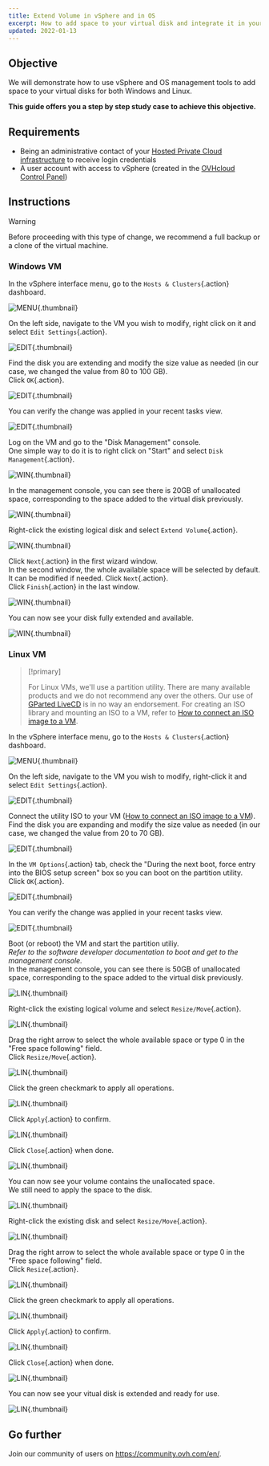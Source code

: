 ```yaml
---
title: Extend Volume in vSphere and in OS
excerpt: How to add space to your virtual disk and integrate it in your VM
updated: 2022-01-13
---
```


## Objective

We will demonstrate how to use vSphere and OS management tools to add space to your virtual disks for both Windows and Linux.

**This guide offers you a step by step study case to achieve this objective.**

## Requirements

- Being an administrative contact of your [Hosted Private Cloud infrastructure](https://www.ovhcloud.com/en-ca/enterprise/products/hosted-private-cloud/) to receive login credentials
- A user account with access to vSphere (created in the [OVHcloud Control Panel](https://ca.ovh.com/auth/?action=gotomanager&from=https://www.ovh.com/ca/en/&ovhSubsidiary=ca))

## Instructions

> [!warning]
>
> Before proceeding with this type of change, we recommend a full backup or a clone of the virtual machine.
>

### Windows VM

In the vSphere interface menu, go to the `Hosts & Clusters`{.action} dashboard.

![MENU](images_en01dash.png){.thumbnail}

On the left side, navigate to the VM you wish to modify, right click on it and select `Edit Settings`{.action}.

![EDIT](en02vm.png){.thumbnail}

Find the disk you are extending and modify the size value as needed (in our case, we changed the value from 80 to 100 GB).<br>
Click `OK`{.action}.

![EDIT](en03hdd.png){.thumbnail}

You can verify the change was applied in your recent tasks view.

![EDIT](en04task.png){.thumbnail}

Log on the VM and go to the "Disk Management" console.<br>
One simple way to do it is to right click on "Start" and select `Disk Management`{.action}.

![WIN](en05start.png){.thumbnail}

In the management console, you can see there is 20GB of unallocated space, corresponding to the space added to the virtual disk previously.

![WIN](en06unallocated.png){.thumbnail}

Right-click the existing logical disk and select `Extend Volume`{.action}.

![WIN](en07extend.png){.thumbnail}

Click `Next`{.action} in the first wizard window.<br>
In the second window, the whole available space will be selected by default. It can be modified if needed. Click `Next`{.action}.<br>
Click `Finish`{.action} in the last window.

![WIN](en08wiz.png){.thumbnail}

You can now see your disk fully extended and available.

![WIN](en09done.png){.thumbnail}

### Linux VM

> [!primary]
>
> For Linux VMs, we'll use a partition utility. There are many available products and we do not recommend any over the others. Our use of [GParted LiveCD](http://gparted.sourceforge.net/livecd.php) is in no way an endorsement.
> For creating an ISO library and mounting an ISO to a VM, refer to [How to connect an ISO image to a VM](how_to_connect_an_iso_image_to_a_vm1.).

In the vSphere interface menu, go to the `Hosts & Clusters`{.action} dashboard.

![MENU](images_en01dash.png){.thumbnail}

On the left side, navigate to the VM you wish to modify, right-click it and select `Edit Settings`{.action}.

![EDIT](en10vm.png){.thumbnail}

Connect the utility ISO to your VM ([How to connect an ISO image to a VM](how_to_connect_an_iso_image_to_a_vm1.)).<br> 
Find the disk you are expanding and modify the size value as needed (in our case, we changed the value from 20 to 70 GB).<br>

![EDIT](en11hdd.png){.thumbnail}

In the `VM Options`{.action} tab, check the "During the next boot, force entry into the BIOS setup screen" box so you can boot on the partition utility.<br>
Click `OK`{.action}.

![EDIT](en12bios.png){.thumbnail}

You can verify the change was applied in your recent tasks view.

![EDIT](en13task.png){.thumbnail}

Boot (or reboot) the VM and start the partition utiliy.<br>
*Refer to the software developer documentation to boot and get to the management console.*<br>
In the management console, you can see there is 50GB of unallocated space, corresponding to the space added to the virtual disk previously.

![LIN](en14unallocated.png){.thumbnail}

Right-click the existing logical volume and select `Resize/Move`{.action}.

![LIN](en15extend.png){.thumbnail}

Drag the right arrow to select the whole available space or type 0 in the "Free space following" field.<br>
Click `Resize/Move`{.action}.

![LIN](en16wiz.png){.thumbnail}

Click the green checkmark to apply all operations.

![LIN](en17apply.png){.thumbnail}

Click `Apply`{.action} to confirm.

![LIN](en18confirm.png){.thumbnail}

Click `Close`{.action} when done.

![LIN](en19close.png){.thumbnail}

You can now see your volume contains the unallocated space.<br>
We still need to apply the space to the disk.

![LIN](en20disk.png){.thumbnail}

Right-click the existing disk and select `Resize/Move`{.action}.

![LIN](en21extend.png){.thumbnail}

Drag the right arrow to select the whole available space or type 0 in the "Free space following" field.<br>
Click `Resize`{.action}.

![LIN](en22wiz.png){.thumbnail}

Click the green checkmark to apply all operations.

![LIN](en23apply.png){.thumbnail}

Click `Apply`{.action} to confirm.

![LIN](en18confirm.png){.thumbnail}

Click `Close`{.action} when done.

![LIN](en19close.png){.thumbnail}

You can now see your vitual disk is extended and ready for use.<br>

![LIN](en24done.png){.thumbnail}

## Go further

Join our community of users on <https://community.ovh.com/en/>.
